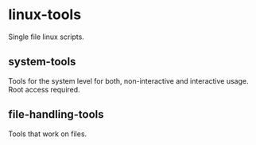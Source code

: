 # linux-tools
Single file linux scripts.

## system-tools
Tools for the system level for both, non-interactive and interactive usage.
Root access required.

## file-handling-tools
Tools that work on files.
